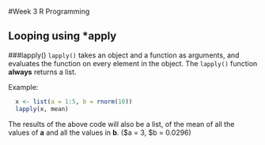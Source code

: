 #Week 3 R Programming
## Looping using *apply

###lapply()
`lapply()` takes an object and a function as arguments, and evaluates the function on every element in the object.
The `lapply()` function __always__ returns a list.

Example:
```R
  x <- list(a = 1:5, b = rnorm(10))
  lapply(x, mean)
```
The results of the above code will also be a list, of the mean of all the values of __a__ and all the values in __b__.
($a = 3, $b = 0.0296)

